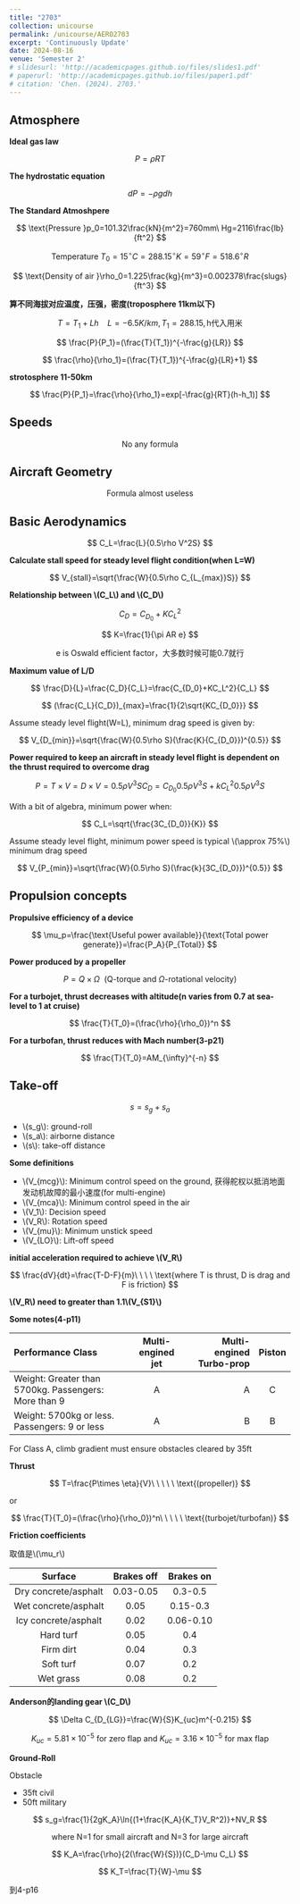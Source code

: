 ```yaml
---
title: "2703"
collection: unicourse
permalink: /unicourse/AERO2703
excerpt: 'Continuously Update'
date: 2024-08-16
venue: 'Semester 2'
# slidesurl: 'http://academicpages.github.io/files/slides1.pdf'
# paperurl: 'http://academicpages.github.io/files/paper1.pdf'
# citation: 'Chen. (2024). 2703.'
---
```


## Atmosphere

**Ideal gas law**

$$
P=\rho RT
$$

**The hydrostatic equation**

$$
dP=-\rho gdh
$$

**The Standard Atmoshpere**

$$
\text{Pressure }p_0=101.32\frac{kN}{m^2}=760mm\ Hg=2116\frac{lb}{ft^2}
$$

$$
\text{Temperature }T_0=15^\circ C=288.15^\circ K=59^\circ F=518.6^\circ R
$$

$$
\text{Density of air }\rho_0=1.225\frac{kg}{m^3}=0.002378\frac{slugs}{ft^3}
$$

**算不同海拔对应温度，压强，密度(troposphere 11km以下)**

$$
T=T_1+Lh\ \ \ \ L=-6.5K/km, T_1=288.15,\text{h代入用米}
$$

$$
\frac{P}{P_1}=(\frac{T}{T_1})^{-\frac{g}{LR}}
$$

$$
\frac{\rho}{\rho_1}=(\frac{T}{T_1})^{-\frac{g}{LR}+1}
$$

**strotosphere 11-50km**

$$
\frac{P}{P_1}=\frac{\rho}{\rho_1}=exp[-\frac{g}{RT}(h-h_1)]
$$

## Speeds

$$
\text{No any formula}
$$

## Aircraft Geometry

$$
\text{Formula almost useless}
$$

## Basic Aerodynamics

$$
C_L=\frac{L}{0.5\rho V^2S}
$$

**Calculate stall speed for steady level flight condition(when L=W)**

$$
V_{stall}=\sqrt{\frac{W}{0.5\rho C_{L_{max}}S}}
$$

**Relationship between \\(C_L\\) and \\(C_D\\)**

$$
C_D=C_{D_0}+KC_L^2
$$

$$
K=\frac{1}{\pi AR e}
$$

$$
\text{e is Oswald efficient factor，大多数时候可能0.7就行}
$$

**Maximum value of L/D**

$$
\frac{D}{L}=\frac{C_D}{C_L}=\frac{C_{D_0}+KC_L^2}{C_L}
$$

$$
(\frac{C_L}{C_D})_{max}=\frac{1}{2\sqrt{KC_{D_0}}}
$$

Assume steady level flight(W=L), minimum drag speed is given by:

$$
V_{D_{min}}=\sqrt{\frac{W}{0.5\rho S}(\frac{K}{C_{D_0}})^{0.5}}
$$

**Power required to keep an aircraft in steady level flight is dependent on the thrust required to overcome drag**

$$
P=T\times V=D\times V=0.5\rho V^3SC_D=C_{D_0}0.5\rho V^3S+kC_L^2 0.5\rho V^3S
$$

With a bit of algebra, minimum power when:

$$
C_L=\sqrt{\frac{3C_{D_0}}{K}}
$$

Assume steady level flight, minimum power speed is typical \\(\approx 75\%\\) minimum drag speed

$$
V_{P_{min}}=\sqrt{\frac{W}{0.5\rho S}(\frac{k}{3C_{D_0}})^{0.5}}
$$

## Propulsion concepts

**Propulsive efficiency of a device**

$$
\mu_p=\frac{\text{Useful power available}}{\text{Total power generate}}=\frac{P_A}{P_{Total}}
$$

**Power produced by a propeller**

$$
P=Q\times \Omega\ \ \text{(Q-torque and }\Omega \text{-rotational velocity)}
$$

**For a turbojet, thrust decreases with altitude(n varies from 0.7 at sea-level to 1 at cruise)**

$$
\frac{T}{T_0}=(\frac{\rho}{\rho_0})^n
$$

**For a turbofan, thrust reduces with Mach number(3-p21)**

$$
\frac{T}{T_0}=AM_{\infty}^{-n}
$$

## Take-off

$$
s=s_g+s_a
$$

- \\(s_g\\): ground-roll
- \\(s_a\\): airborne distance
- \\(s\\): take-off distance 

**Some definitions**

- \\(V_{mcg}\\): Minimum control speed on the ground, 获得舵权以抵消地面发动机故障的最小速度(for multi-engine)
- \\(V_{mca}\\): Minimum control speed in the air
- \\(V_1\\): Decision speed
- \\(V_R\\): Rotation speed
- \\(V_{mu}\\): Minimum unstick speed
- \\(V_{LO}\\): Lift-off speed

**initial acceleration required to achieve \\(V_R\\)**

$$
\frac{dV}{dt}=\frac{T-D-F}{m}\ \ \ \ \text{where T is thrust, D is drag and F is friction}
$$

**\\(V_R\\) need to greater than 1.1\\(V_{S1}\\)**

**Some notes(4-p11)**

| Performance Class | Multi-engined jet | Multi-engined Turbo-prop | Piston |
|:--------|:-------:|--------:|:--------:|
| Weight: Greater than 5700kg. Passengers: More than 9   |  A  |  A  |  C  |
| Weight: 5700kg or less. Passengers: 9 or less  |  A  |  B  |  B  |

For Class A, climb gradient must ensure obstacles cleared by 35ft

**Thrust**

$$
T=\frac{P\times \eta}{V}\ \ \ \ \ \text{(propeller)}
$$

or 

$$
\frac{T}{T_0}=(\frac{\rho}{\rho_0})^n\ \ \ \ \ \text{(turbojet/turbofan)}
$$

**Friction coefficients**

取值是\\(\mu_r\\)

| Surface | Brakes off | Brakes on |
|:----:|:----:|:----:|
| Dry concrete/asphalt | 0.03-0.05 | 0.3-0.5 |
| Wet concrete/asphalt | 0.05 | 0.15-0.3 |
| Icy concrete/asphalt | 0.02 | 0.06-0.10 |
| Hard turf | 0.05 | 0.4 |
| Firm dirt | 0.04 | 0.3 |
| Soft turf | 0.07 | 0.2 | 
| Wet grass | 0.08 | 0.2 |

**Anderson的landing gear \\(C_D\\)**

$$
\Delta C_{D_{LG}}=\frac{W}{S}K_{uc}m^{-0.215}
$$

$$
K_{uc}=5.81\times 10^{-5}\text{ for zero flap and }K_{uc}=3.16\times 10^{-5}\text{ for max flap}
$$

**Ground-Roll**

Obstacle
- 35ft civil
- 50ft military

$$
s_g=\frac{1}{2gK_A}\ln{(1+\frac{K_A}{K_T}V_R^2)}+NV_R
$$

$$
\text{where N=1 for small aircraft and N=3 for large aircraft}
$$

$$
K_A=\frac{\rho}{2(\frac{W}{S})}(C_D-\mu C_L)
$$

$$
K_T=\frac{T}{W}-\mu 
$$

到4-p16